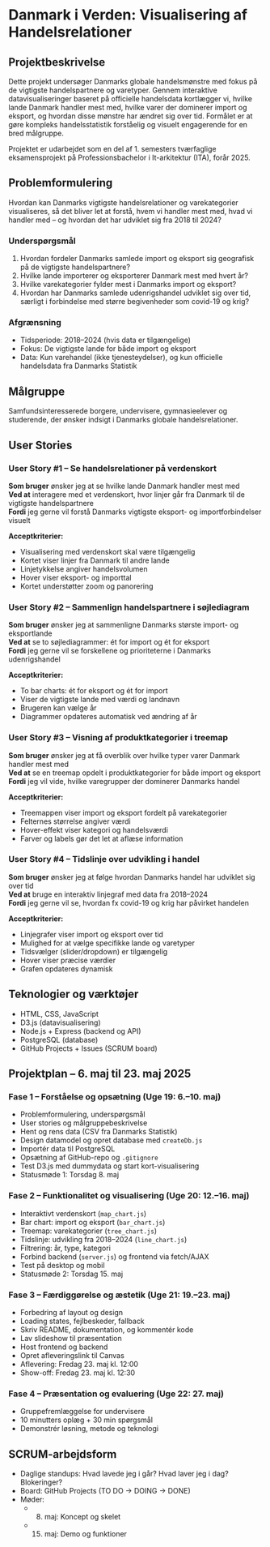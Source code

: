 
# Danmark i Verden: Visualisering af Handelsrelationer

## Projektbeskrivelse

Dette projekt undersøger Danmarks globale handelsmønstre med fokus på de vigtigste handelspartnere og varetyper. Gennem interaktive datavisualiseringer baseret på officielle handelsdata kortlægger vi, hvilke lande Danmark handler mest med, hvilke varer der dominerer import og eksport, og hvordan disse mønstre har ændret sig over tid. Formålet er at gøre kompleks handelsstatistik forståelig og visuelt engagerende for en bred målgruppe.

Projektet er udarbejdet som en del af 1. semesters tværfaglige eksamensprojekt på Professionsbachelor i It-arkitektur (ITA), forår 2025.

## Problemformulering

Hvordan kan Danmarks vigtigste handelsrelationer og varekategorier visualiseres, så det bliver let at forstå, hvem vi handler mest med, hvad vi handler med – og hvordan det har udviklet sig fra 2018 til 2024?

### Underspørgsmål
1. Hvordan fordeler Danmarks samlede import og eksport sig geografisk på de vigtigste handelspartnere?
2. Hvilke lande importerer og eksporterer Danmark mest med hvert år?
3. Hvilke varekategorier fylder mest i Danmarks import og eksport?
4. Hvordan har Danmarks samlede udenrigshandel udviklet sig over tid, særligt i forbindelse med større begivenheder som covid-19 og krig?

### Afgrænsning
- Tidsperiode: 2018–2024 (hvis data er tilgængelige)
- Fokus: De vigtigste lande for både import og eksport
- Data: Kun varehandel (ikke tjenesteydelser), og kun officielle handelsdata fra Danmarks Statistik

## Målgruppe

Samfundsinteresserede borgere, undervisere, gymnasieelever og studerende, der ønsker indsigt i Danmarks globale handelsrelationer.

## User Stories

### User Story #1 – Se handelsrelationer på verdenskort
**Som bruger** ønsker jeg at se hvilke lande Danmark handler mest med  
**Ved at** interagere med et verdenskort, hvor linjer går fra Danmark til de vigtigste handelspartnere  
**Fordi** jeg gerne vil forstå Danmarks vigtigste eksport- og importforbindelser visuelt  

**Acceptkriterier:**
- Visualisering med verdenskort skal være tilgængelig
- Kortet viser linjer fra Danmark til andre lande
- Linjetykkelse angiver handelsvolumen
- Hover viser eksport- og importtal
- Kortet understøtter zoom og panorering

### User Story #2 – Sammenlign handelspartnere i søjlediagram
**Som bruger** ønsker jeg at sammenligne Danmarks største import- og eksportlande  
**Ved at** se to søjlediagrammer: ét for import og ét for eksport  
**Fordi** jeg gerne vil se forskellene og prioriteterne i Danmarks udenrigshandel  

**Acceptkriterier:**
- To bar charts: ét for eksport og ét for import
- Viser de vigtigste lande med værdi og landnavn
- Brugeren kan vælge år
- Diagrammer opdateres automatisk ved ændring af år

### User Story #3 – Visning af produktkategorier i treemap
**Som bruger** ønsker jeg at få overblik over hvilke typer varer Danmark handler mest med  
**Ved at** se en treemap opdelt i produktkategorier for både import og eksport  
**Fordi** jeg vil vide, hvilke varegrupper der dominerer Danmarks handel  

**Acceptkriterier:**
- Treemappen viser import og eksport fordelt på varekategorier
- Felternes størrelse angiver værdi
- Hover-effekt viser kategori og handelsværdi
- Farver og labels gør det let at aflæse information

### User Story #4 – Tidslinje over udvikling i handel
**Som bruger** ønsker jeg at følge hvordan Danmarks handel har udviklet sig over tid  
**Ved at** bruge en interaktiv linjegraf med data fra 2018–2024  
**Fordi** jeg gerne vil se, hvordan fx covid-19 og krig har påvirket handelen  

**Acceptkriterier:**
- Linjegrafer viser import og eksport over tid
- Mulighed for at vælge specifikke lande og varetyper
- Tidsvælger (slider/dropdown) er tilgængelig
- Hover viser præcise værdier
- Grafen opdateres dynamisk

## Teknologier og værktøjer
- HTML, CSS, JavaScript
- D3.js (datavisualisering)
- Node.js + Express (backend og API)
- PostgreSQL (database)
- GitHub Projects + Issues (SCRUM board)

## Projektplan – 6. maj til 23. maj 2025

### Fase 1 – Forståelse og opsætning (Uge 19: 6.–10. maj)
- Problemformulering, underspørgsmål
- User stories og målgruppebeskrivelse
- Hent og rens data (CSV fra Danmarks Statistik)
- Design datamodel og opret database med `createDb.js`
- Importér data til PostgreSQL
- Opsætning af GitHub-repo og `.gitignore`
- Test D3.js med dummydata og start kort-visualisering
- Statusmøde 1: Torsdag 8. maj

### Fase 2 – Funktionalitet og visualisering (Uge 20: 12.–16. maj)
- Interaktivt verdenskort (`map_chart.js`)
- Bar chart: import og eksport (`bar_chart.js`)
- Treemap: varekategorier (`tree_chart.js`)
- Tidslinje: udvikling fra 2018–2024 (`line_chart.js`)
- Filtrering: år, type, kategori
- Forbind backend (`server.js`) og frontend via fetch/AJAX
- Test på desktop og mobil
- Statusmøde 2: Torsdag 15. maj

### Fase 3 – Færdiggørelse og æstetik (Uge 21: 19.–23. maj)
- Forbedring af layout og design
- Loading states, fejlbeskeder, fallback
- Skriv README, dokumentation, og kommentér kode
- Lav slideshow til præsentation
- Host frontend og backend
- Opret afleveringslink til Canvas
- Aflevering: Fredag 23. maj kl. 12:00
- Show-off: Fredag 23. maj kl. 12:30

### Fase 4 – Præsentation og evaluering (Uge 22: 27. maj)
- Gruppefremlæggelse for undervisere
- 10 minutters oplæg + 30 min spørgsmål
- Demonstrér løsning, metode og teknologi

## SCRUM-arbejdsform
- Daglige standups: Hvad lavede jeg i går? Hvad laver jeg i dag? Blokeringer?
- Board: GitHub Projects (TO DO → DOING → DONE)
- Møder:
  - 8. maj: Koncept og skelet
  - 15. maj: Demo og funktioner
